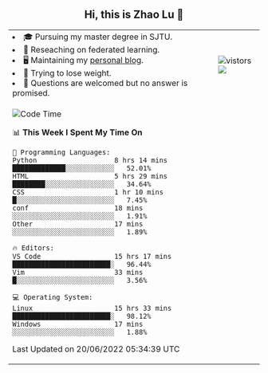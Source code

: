 <h2 align="center"> Hi, this is Zhao Lu 👋</h2>

<table style="overflow:hidden;">
    <tr> 
        <td>
            <li>🎓 Pursuing my master degree in SJTU.</li>
            <li>🌱 Reseaching on federated learning.</li>
            <li>🖥️ Maintaining my <a href="https://ifarewell.xyz">personal blog</a>.</li>
            <li>💪 Trying to lose weight.</li>
            <li>💬 Questions are welcomed but no answer is promised.</li> 
        </td>
        <td>
            <img src="https://visitor-badge.glitch.me/badge?page_id=ifarewell" alt="vistors" />
        <br>
          <img src="https://github-readme-stats.vercel.app/api?username=ifarewell&theme=graywhite&hide=prs,contribs&show_icons=true&hide_border=true&icon_color=CE1D2D&text_color=718096&bg_color=ffffff&hide_title=true" />
        </td>
    </tr>
    <tr>
        <td colspan="2">
            
<!--START_SECTION:waka-->
![Code Time](http://img.shields.io/badge/Code%20Time-208%20hrs%2013%20mins-blue)

📊 **This Week I Spent My Time On** 

```text
💬 Programming Languages: 
Python                   8 hrs 14 mins       █████████████░░░░░░░░░░░░   52.01% 
HTML                     5 hrs 29 mins       ████████░░░░░░░░░░░░░░░░░   34.64% 
CSS                      1 hr 10 mins        █░░░░░░░░░░░░░░░░░░░░░░░░   7.45% 
conf                     18 mins             ░░░░░░░░░░░░░░░░░░░░░░░░░   1.91% 
Other                    17 mins             ░░░░░░░░░░░░░░░░░░░░░░░░░   1.89%

🔥 Editors: 
VS Code                  15 hrs 17 mins      ████████████████████████░   96.44% 
Vim                      33 mins             █░░░░░░░░░░░░░░░░░░░░░░░░   3.56%

💻 Operating System: 
Linux                    15 hrs 33 mins      ████████████████████████░   98.12% 
Windows                  17 mins             ░░░░░░░░░░░░░░░░░░░░░░░░░   1.88%

```


 Last Updated on 20/06/2022 05:34:39 UTC
<!--END_SECTION:waka-->
            
</td></tr>
</table>

